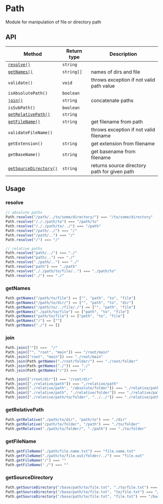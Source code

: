 # Path

Module for manipulation of file or directory path

## API

| Method                                        | Return type | Description                                  |
| --------------------------------------------- | ----------- | -------------------------------------------- |
| [`resolve()`](#resolve)                       | `string`    |                                              |
| [`getNames()`](#getnames)                     | `string[]`  | names of dirs and file                       |
| `validate()`                                  | `void`      | throws exception if not valid path value     |
| `isAbsolutePath()`                            | `boolean`   |                                              |
| [`join()`](#join)                             | `string`    | concatenate paths                            |
| `isSubPath()`                                 | `boolean`   |                                              |
| [`getRelativePath()`](#getrelativepath)       | `string`    |                                              |
| [`getFileName()`](#getfilename)               | `string`    | get filename from path                       |
| `validateFileName()`                          |             | throws exception if not valid filename       |
| `getExtension()`                              | `string`    | get extension from filename                  |
| `getBaseName()`                               | `string`    | get basename from filename                   |
| [`getSourceDirectory()`](#getsourcedirectory) | `string`    | returns source directory path for given path |

## Usage

### resolve

```javascript
// absolute paths
Path.resolve("/path/../to/some/directory/") === "/to/some/directory"
Path.resolve("/././path/to") === "/path/to"
Path.resolve("/././path/to/../") === "/path"
Path.resolve("/path/../") === "/"
Path.resolve("/path/..") === "/"
Path.resolve("/") === "/"

// relative paths
Path.resolve("path/../") === "./"
Path.resolve("path/..") === "./"
Path.resolve("./path/..") === "./"
Path.resolve("path") === "./path"
Path.resolve("././path/to/file/..") === "./path/to"
Path.resolve("./") === "./"
```

### getNames

```javascript
Path.getNames("/path/to/file") == ["", "path", "to", "file"]
Path.getNames("/path/to/dir/") == ["", "path", "to", "dir"]
Path.getNames("/path/to/../file/./") == ["", "path", "file"]
Path.getNames("./path/to/file") == ["path", "to", "file"]
Path.getNames("path/to/file") == ["path", "to", "file"]
Path.getNames("/") == [""]
Path.getNames("./") == []
```

### join

```javascript
Path.join([""]) ===  "/"
Path.join(["", "root", "main"]) === "/root/main"
Path.join(["root", "main"]) === "./root/main"
Path.join(Path.getNames("./root/folder/") === "./root/folder"
Path.join(Path.getNames("./")) === "./"
Path.join(Path.getNames("/")) === "/"

Path.join(["/root/dir"]) === "/root/dir"
Path.join(["./relative/path"]) === "./relative/path"
Path.join(["./relative/path", "/absolute/folder"]) === "./relative/path/absolute/folder"
Path.join(["./relative/path", "./relative/folder"]) === "./relative/path/relative/folder"
Path.join(["./relative/path/to/folder", "../../"]) === "./relative/path"
```

### getRelativePath

```javascript
Path.getRelative("./path/to/dir", "path/to") === "./dir"
Path.getRelative("/path/to/folder", "/path") === "./to/folder"
Path.getRelative("./path/to/folder/", "./path") === "./to/folder"
```

### getFileName

```javascript
Path.getFileName("./path/file.name.txt") === "file.name.txt"
Path.getFileName("./path/to/file.out/folder/../") === "file.out"
Path.getFileName("/") === ""
Path.getFileName("./") === ""
```

### getSourceDirectory

```javascript
Path.getSourceDirectory("/base/path/to/file.txt", "./to/file.txt") === "/base/path"
Path.getSourceDirectory("/base/path/to/file.txt", "to/file.txt") === "/base/path"
Path.getSourceDirectory("/base/path/to/file.txt", "file.txt") === "/base/path/to"
```
